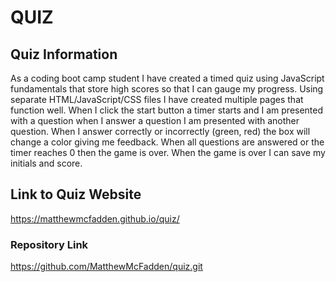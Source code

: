 # QUIZ
## Quiz Information
As a coding boot camp student I have created a timed quiz using JavaScript fundamentals that store high scores
so that I can gauge my progress. Using separate HTML/JavaScript/CSS files I have created multiple pages that function
well. When I click the start button a timer starts and I am presented with a question when I answer a question I am presented with another question. When I answer correctly or incorrectly (green, red) the box will change a color giving
me feedback. When all questions are answered or the timer reaches 0 then the game is over. When the game is over I can save my initials and score.

## Link to Quiz Website
https://matthewmcfadden.github.io/quiz/

### Repository Link
https://github.com/MatthewMcFadden/quiz.git
